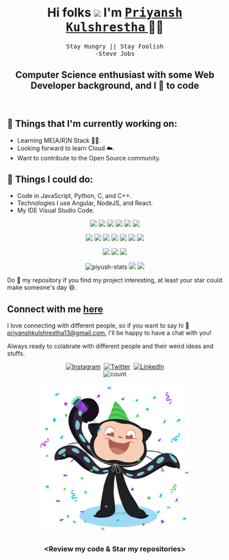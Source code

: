 <h1 align='center'>
 Hi folks <img src="https://raw.githubusercontent.com/MartinHeinz/MartinHeinz/master/wave.gif" width="30"> I'm <a href="https://github.com/priyanshkulshrestha" target="_blank">
 <strong> <samp>Priyansh Kulshrestha</samp> </strong></a> 👨‍💻
</h1>
<p align ="center"><samp>Stay Hungry || Stay Foolish
<br>
-Steve Jobs</samp></p>

<h2 align="center"> Computer Science enthusiast with some Web Developer background, and I 💞️ to code </h2>
<br>

## 💼 Things that I'm currently working on:

-   Learning ME[A/R]N Stack 👨‍💻.
-   Looking forward to learn Cloud ☁️.
-   Want to contribute to the Open Source community.

## 🔭 Things I could do:

-   Code in JavaScript, Python, C, and C++.
-   Technologies I use Angular, NodeJS, and React.
-   My IDE Visual Studio Code.

<p align="center">
  <img src="https://img.icons8.com/color/48/000000/javascript.png"/>
  <img src="https://img.icons8.com/color/50/000000/html-5.png"/>
  <img src="https://img.icons8.com/color/48/000000/css3.png"/>
  <img src="https://img.icons8.com/color/48/000000/python--v1.png"/>
  <img src="https://img.icons8.com/color/48/000000/c-programming.png"/>
  <img src="https://img.icons8.com/color/48/000000/c-plus-plus-logo.png"/>
</p>
<p align="center">
<!--   <img src="https://img.icons8.com/color/48/000000/sass.png"/> -->
  <img src="https://img.icons8.com/fluency/48/000000/angularjs.png" />
  <img src="https://img.icons8.com/fluency/48/000000/node-js.png"/>
  <img src="https://img.icons8.com/color/48/000000/react-native.png"/>
  <img src="https://img.icons8.com/color/48/000000/redux.png"/>
  <img src="https://img.icons8.com/color/48/000000/mongodb.png"/>
  <img src="https://img.icons8.com/color/48/000000/firebase.png"/>
  <img src="https://img.icons8.com/color/48/000000/bootstrap.png"/>
</p>
<p align="center">
  <img src="https://img.icons8.com/color/48/000000/visual-studio-code-2019.png"/>
  <img src="https://img.icons8.com/color/48/000000/git.png"/>
  <img src="https://img.icons8.com/bubbles/50/000000/github.png"/>
</p>

<p align="center">
  <img src="https://github-readme-stats.vercel.app/api?username=priyanshkulshrestha&show_icons=true&theme=midnight-purple&title_color=8E2DE2&text_color=fff&icon_color=8E2DE2" alt="piyush-stats" width="350" />
  <img src="https://github-readme-streak-stats.herokuapp.com/?user=priyanshkulshrestha&theme=midnight-purple" width="350"/>
  <img src="https://github-readme-stats.vercel.app/api/top-langs/?username=priyanshkulshrestha&show_icons=true&theme=midnight-purple&title_color=8E2DE2&text_color=fff&icon_color=8E2DE2&layout=compact" width="350"/>
</p>



 Do 🌟 my repository if you find my project interesting, at least your star could make someone's day 😄.

## Connect with me [here](https://github.com/priyanshkulshrestha)

I love connecting with different people, so if you want to say hi 💬 priyanshkulshrestha13@gmail.com, I'll be happy to have a chat with you!

Always ready to colabrate with different people and their weird ideas and stuffs.

<p align="center">
    <a href = "https://www.instagram.com/priyansh_kulshrestha/"><img alt="Instagram" src="https://img.shields.io/badge/Instagram-E4405F?style=for-the-badge&logo=instagram&logoColor=white" /></a>&nbsp;
    <a href = "https://twitter.com/priyansh_kul"><img alt="Twitter" src="https://img.shields.io/badge/Twitter-1DA1F2?&style=for-the-badge&logo=twitter&logoColor=white" /></a>&nbsp;
    <a href = "https://www.linkedin.com/in/priyansh-kulshrestha-371083226/"><img alt="LinkedIn" src="https://img.shields.io/badge/LinkedIn-0077B5.svg?&style=for-the-badge&logo=linkedin&logoColor=white" /></a>
    <br>
    <img src="https://komarev.com/ghpvc/?username=priyanshkulshrestha&label=Profile%20views&color=blueviolet&style=flat" alt="count" />
</p>
<p align="center">
<img src="./assets/welcometocat.png" width="350" height="350" >
<h3 align="center">&lt;Review my code & Star my repositories&gt;</h3>
</p>
